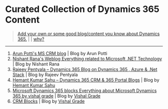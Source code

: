 # Curated Collection of Dynamics 365 Content

> [Add your own or some good blog/content you know about Dynamics 365.](add.md) | | [why?](why.md)

---
1. [Arun Potti's MS CRM blog](https://arunpotti.wordpress.com/) | Blog by Arun Potti
1. [Nishant Rana's Weblog Everything related to Microsoft .NET Technology](https://nishantrana.me/) | Blog by Nishant Rana
1. [Rajeev Pentyala – Dynamics 365 Blog on Dynamics 365 , Azure & .Net Stack](https://rajeevpentyala.com/) | Blog by Rajeev Pentyala
1. [Hemant Kumar Sahu – Dynamics 365 CRM & 365 Portal Blogs](http://www.c-sharpcorner.com/blogs/how-to-create-custom-lookup-view-in-crm2) | Blog by [Hemant Kumar Sahu](https://www.linkedin.com/in/hemant-kumar-005a7b58)
1. [Microsoft Dynamics 365 blocks Everything about Microsoft Dynamics 365 by vishal grade](https://dynamics365blocks.wordpress.com/) | Blog by [Vishal Grade](https://www.linkedin.com/in/dynamics365blocks/)
1. [CRM Blocks](https://crmblocks.blogspot.in/) | Blog by [Vishal Grade](https://www.linkedin.com/in/dynamics365blocks/)
